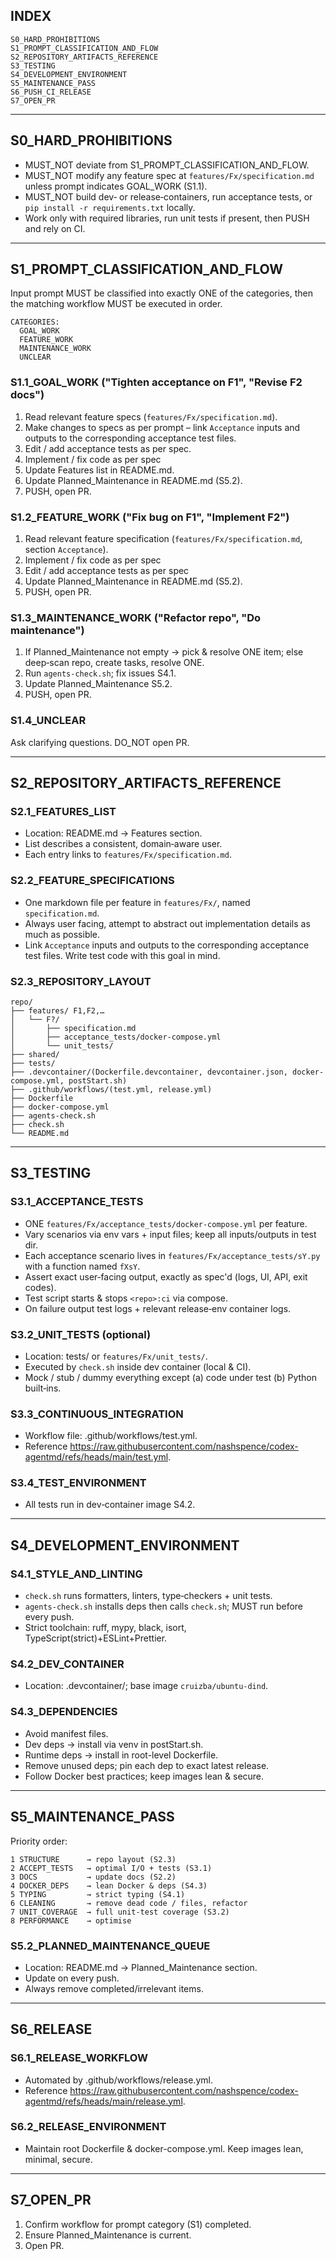 ## INDEX

```
S0_HARD_PROHIBITIONS
S1_PROMPT_CLASSIFICATION_AND_FLOW
S2_REPOSITORY_ARTIFACTS_REFERENCE
S3_TESTING
S4_DEVELOPMENT_ENVIRONMENT
S5_MAINTENANCE_PASS
S6_PUSH_CI_RELEASE
S7_OPEN_PR
```

---

## S0\_HARD\_PROHIBITIONS

* MUST\_NOT deviate from S1\_PROMPT\_CLASSIFICATION\_AND\_FLOW.
* MUST\_NOT modify any feature spec at `features/Fx/specification.md` unless prompt indicates GOAL_WORK (S1.1).
* MUST\_NOT build dev‑ or release‑containers, run acceptance tests, or `pip install -r requirements.txt` locally.
* Work only with required libraries, run unit tests if present, then PUSH and rely on CI.

---

## S1\_PROMPT\_CLASSIFICATION\_AND\_FLOW

Input prompt MUST be classified into exactly ONE of the categories, then the matching workflow MUST be executed in order.

```
CATEGORIES:
  GOAL_WORK
  FEATURE_WORK
  MAINTENANCE_WORK
  UNCLEAR
```

### S1.1\_GOAL\_WORK  ("Tighten acceptance on F1", "Revise F2 docs")

1. Read relevant feature specs (`features/Fx/specification.md`).
2. Make changes to specs as per prompt – link `Acceptance` inputs and outputs to the corresponding acceptance test files.
3. Edit / add acceptance tests as per spec.
4. Implement / fix code as per spec
5. Update Features list in README.md.
6. Update Planned\_Maintenance in README.md (S5.2).
7. PUSH, open PR.

### S1.2\_FEATURE\_WORK  ("Fix bug on F1", "Implement F2")

1. Read relevant feature specification (`features/Fx/specification.md`, section `Acceptance`).
2. Implement / fix code as per spec
3. Edit / add acceptance tests as per spec
4. Update Planned\_Maintenance in README.md (S5.2).
5. PUSH, open PR.

### S1.3\_MAINTENANCE\_WORK  ("Refactor repo", "Do maintenance")

1. If Planned\_Maintenance not empty → pick & resolve ONE item; else deep‑scan repo, create tasks, resolve ONE.
2. Run `agents-check.sh`; fix issues S4.1.
3. Update Planned\_Maintenance S5.2.
4. PUSH, open PR.

### S1.4\_UNCLEAR

Ask clarifying questions. DO\_NOT open PR.

---

## S2\_REPOSITORY\_ARTIFACTS\_REFERENCE

### S2.1\_FEATURES\_LIST

* Location: README.md → Features section.
* List describes a consistent, domain‑aware user.
* Each entry links to `features/Fx/specification.md`.

### S2.2\_FEATURE\_SPECIFICATIONS

* One markdown file per feature in `features/Fx/`, named `specification.md`.
* Always user facing, attempt to abstract out implementation details as much as possible.
* Link `Acceptance` inputs and outputs to the corresponding acceptance test files. Write test code with this goal in mind.

### S2.3\_REPOSITORY\_LAYOUT

```text
repo/
├── features/ F1,F2,…
│   └── F?/
│       ├── specification.md
│       ├── acceptance_tests/docker-compose.yml
│       └── unit_tests/
├── shared/
├── tests/
├── .devcontainer/(Dockerfile.devcontainer, devcontainer.json, docker-compose.yml, postStart.sh)
├── .github/workflows/(test.yml, release.yml)
├── Dockerfile
├── docker-compose.yml
├── agents-check.sh
├── check.sh
└── README.md
```

---

## S3\_TESTING

### S3.1\_ACCEPTANCE\_TESTS

* ONE `features/Fx/acceptance_tests/docker-compose.yml` per feature.
* Vary scenarios via env vars + input files; keep all inputs/outputs in test dir.
* Each acceptance scenario lives in `features/Fx/acceptance_tests/sY.py` with a function named `fXsY`.
* Assert exact user‑facing output, exactly as spec'd (logs, UI, API, exit codes).
* Test script starts & stops `<repo>:ci` via compose.
* On failure output test logs + relevant release‑env container logs.

### S3.2\_UNIT\_TESTS (optional)

* Location: tests/ or `features/Fx/unit_tests/`.
* Executed by `check.sh` inside dev container (local & CI).
* Mock / stub / dummy everything except (a) code under test (b) Python built‑ins.

### S3.3\_CONTINUOUS\_INTEGRATION

* Workflow file: .github/workflows/test.yml.
* Reference https://raw.githubusercontent.com/nashspence/codex-agentmd/refs/heads/main/test.yml.

### S3.4\_TEST\_ENVIRONMENT

* All tests run in dev‑container image S4.2.

---

## S4\_DEVELOPMENT\_ENVIRONMENT

### S4.1\_STYLE\_AND\_LINTING

* `check.sh` runs formatters, linters, type‑checkers + unit tests.
* `agents-check.sh` installs deps then calls `check.sh`; MUST run before every push.
* Strict toolchain: ruff, mypy, black, isort, TypeScript(strict)+ESLint+Prettier.

### S4.2\_DEV\_CONTAINER

* Location: .devcontainer/; base image `cruizba/ubuntu-dind`.

### S4.3\_DEPENDENCIES

* Avoid manifest files.
* Dev deps → install via venv in postStart.sh.
* Runtime deps → install in root-level Dockerfile.
* Remove unused deps; pin each dep to exact latest release.
* Follow Docker best practices; keep images lean & secure.

---

## S5\_MAINTENANCE\_PASS

Priority order:

```
1 STRUCTURE      → repo layout (S2.3)
2 ACCEPT_TESTS   → optimal I/O + tests (S3.1)
3 DOCS           → update docs (S2.2)
4 DOCKER_DEPS    → lean Docker & deps (S4.3)
5 TYPING         → strict typing (S4.1)
6 CLEANING       → remove dead code / files, refactor
7 UNIT_COVERAGE  → full unit‑test coverage (S3.2)
8 PERFORMANCE    → optimise
```

### S5.2\_PLANNED\_MAINTENANCE\_QUEUE

* Location: README.md → Planned\_Maintenance section.
* Update on every push.
* Always remove completed/irrelevant items.

---

## S6\_RELEASE

### S6.1\_RELEASE\_WORKFLOW

* Automated by .github/workflows/release.yml.
* Reference https://raw.githubusercontent.com/nashspence/codex-agentmd/refs/heads/main/release.yml.

### S6.2\_RELEASE\_ENVIRONMENT

* Maintain root Dockerfile & docker-compose.yml. Keep images lean, minimal, secure.

---

## S7\_OPEN\_PR

1. Confirm workflow for prompt category (S1) completed.
2. Ensure Planned\_Maintenance is current.
3. Open PR.
